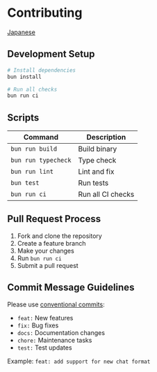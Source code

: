 # Contributing

[Japanese](CONTRIBUTING.ja.md)

## Development Setup

```bash
# Install dependencies
bun install

# Run all checks
bun run ci
```

## Scripts

| Command             | Description       |
| ------------------- | ----------------- |
| `bun run build`     | Build binary      |
| `bun run typecheck` | Type check        |
| `bun run lint`      | Lint and fix      |
| `bun test`          | Run tests         |
| `bun run ci`        | Run all CI checks |

## Pull Request Process

1. Fork and clone the repository
2. Create a feature branch
3. Make your changes
4. Run `bun run ci`
5. Submit a pull request

## Commit Message Guidelines

Please use [conventional commits](https://www.conventionalcommits.org/):

- `feat:` New features
- `fix:` Bug fixes
- `docs:` Documentation changes
- `chore:` Maintenance tasks
- `test:` Test updates

Example: `feat: add support for new chat format`